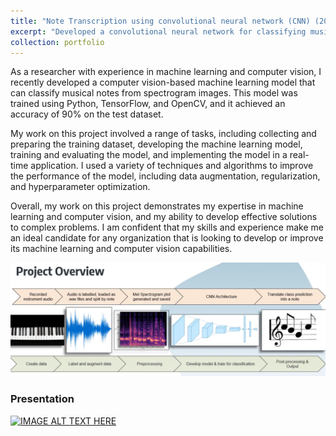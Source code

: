 ```yaml
---
title: "Note Transcription using convolutional neural network (CNN) (2020)"
excerpt: "Developed a convolutional neural network for classifying musical notes from spectrogram images with 90% accuracy.<br/><img src='/images/notes.png' height='300' width='500' >"
collection: portfolio
---
```


As a researcher with experience in machine learning and computer vision, I recently developed a computer vision-based machine learning model that can classify musical notes from spectrogram images. This model was trained using Python, TensorFlow, and OpenCV, and it achieved an accuracy of 90% on the test dataset.

My work on this project involved a range of tasks, including collecting and preparing the training dataset, developing the machine learning model, training and evaluating the model, and implementing the model in a real-time application. I used a variety of techniques and algorithms to improve the performance of the model, including data augmentation, regularization, and hyperparameter optimization.

Overall, my work on this project demonstrates my expertise in machine learning and computer vision, and my ability to develop effective solutions to complex problems. I am confident that my skills and experience make me an ideal candidate for any organization that is looking to develop or improve its machine learning and computer vision capabilities.

<p align="center">
<img src='/images/notes.png' />
</p>

### Presentation 
[![IMAGE ALT TEXT HERE](https://img.youtube.com/vi/uFvTPZ-06yg/0.jpg)](https://youtu.be/uFvTPZ-06yg)
